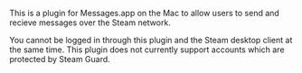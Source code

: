This is a plugin for Messages.app on the Mac to allow users to send and recieve messages over the Steam network.

You cannot be logged in through this plugin and the Steam desktop client at the same time. This plugin does not currently support accounts which are protected by Steam Guard.

